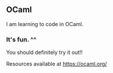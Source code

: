 ## OCaml

I am learning to code in OCaml.



### It's fun. ^^
You should definitely try it out!!

Resources available at https://ocaml.org/